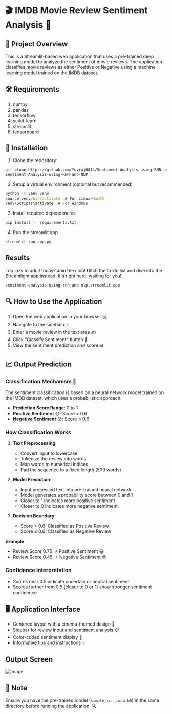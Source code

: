 # 🎬 IMDB Movie Review Sentiment Analysis 🍿

## 📝 Project Overview
This is a Streamlit-based web application that uses a pre-trained deep learning model to analyze the sentiment of movie reviews. The application classifies movie reviews as either Positive or Negative using a machine learning model trained on the IMDB dataset.

## 🛠️ Requirements
1. numpy
2. pandas
3. tensorflow
4. scikit-learn
5. streamlit
6. tensorboard

## 💾 Installation

1. Clone the repository:
```bash
git clone https://github.com/Yuvraj0014/Sentiment-Analysis-using-RNN-and-NLP.git
Sentiment-Analysis-using-RNN-and-NLP
```

2. Setup a virtual environment (optional but recommended)
```cmd
python -m venv venv
source venv/bin/activate  # For Linux/MacOS
venv\Scripts\activate  # For Windows
```

3. Install required dependencies
```cmd
pip install -r requirements.txt
```

4. Run the streamlit app
```cmd
streamlit run app.py
```

## Results 
Too lazy to adult today? Join the club! Ditch the to-do list and dive into the Streamlight app instead. It's right here, waiting for you!
```
sentiment-analysis-using-rnn-and-nlp.streamlit.app
```

## 🔍 How to Use the Application
1. Open the web application in your browser 💻
2. Navigate to the sidebar 👉
3. Enter a movie review in the text area ✍️
4. Click "Classify Sentiment" button 🏁
5. View the sentiment prediction and score 📊

## 📈 Output Prediction
### Classification Mechanism 🧠
The sentiment classification is based on a neural network model trained on the IMDB dataset, which uses a probabilistic approach:

- **Prediction Score Range**: 0 to 1
- **Positive Sentiment** 😄: Score > 0.6
- **Negative Sentiment** 😞: Score ≤ 0.6

### How Classification Works
1. **Text Preprocessing**:
   - Convert input to lowercase
   - Tokenize the review into words
   - Map words to numerical indices
   - Pad the sequence to a fixed length (500 words)

2. **Model Prediction**:
   - Input processed text into pre-trained neural network
   - Model generates a probability score between 0 and 1
   - Closer to 1 indicates more positive sentiment
   - Closer to 0 indicates more negative sentiment

3. **Decision Boundary**:
   - Score > 0.6: Classified as Positive Review
   - Score ≤ 0.6: Classified as Negative Review

**Example**:
- Review Score 0.75 → Positive Sentiment 😃
- Review Score 0.45 → Negative Sentiment 😔

### Confidence Interpretation
- Scores near 0.5 indicate uncertain or neutral sentiment
- Scores further from 0.5 (closer to 0 or 1) show stronger sentiment confidence

## 🖥️ Application Interface
- Centered layout with a cinema-themed design 🎥
- Sidebar for review input and sentiment analysis 📋
- Color-coded sentiment display 🌈
- Informative tips and instructions 💡

## Output Screen
![image](https://github.com/user-attachments/assets/c9ad3057-7c19-45ac-b11a-810c85772caf)

## 📌 Note
Ensure you have the pre-trained model (`simple_rnn_imdb.h5`) in the same directory before running the application. 🔍
